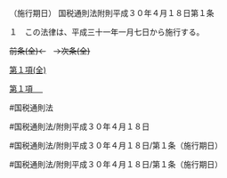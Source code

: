 （施行期日）
国税通則法附則平成３０年４月１８日第１条

１　この法律は、平成三十一年一月七日から施行する。

~~前条(全)←~~　~~→次条(全)~~

[第１項(全)](国税通則法＿＿＿＿附則平成３０年４月１８日第１条第１項_.md)  

[第１項 　 ](国税通則法＿＿＿＿附則平成３０年４月１８日第１条第１項.md)  

#国税通則法

#国税通則法/附則平成３０年４月１８日

#国税通則法/附則平成３０年４月１８日/第１条（施行期日）

#国税通則法/附則平成３０年４月１８日/第１条（施行期日）

